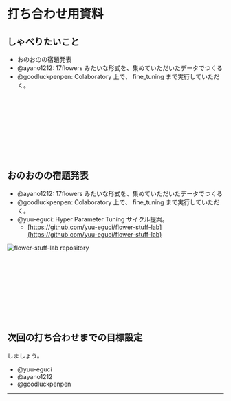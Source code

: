 打ち合わせ用資料
===

## しゃべりたいこと

- おのおのの宿題発表
- @ayano1212: 17flowers みたいな形式を、集めていただいたデータでつくる
- @goodluckpenpen: Colaboratory 上で、 fine_tuning まで実行していただく。

&nbsp;

&nbsp;

&nbsp;

&nbsp;

&nbsp;

## おのおのの宿題発表

- @ayano1212: 17flowers みたいな形式を、集めていただいたデータでつくる
- @goodluckpenpen: Colaboratory 上で、 fine_tuning まで実行していただく。
- @yuu-eguci: Hyper Parameter Tuning サイクル提案。
    - [https://github.com/yuu-eguci/flower-stuff-lab](https://github.com/yuu-eguci/flower-stuff-lab)

![flower-stuff-lab repository](https://user-images.githubusercontent.com/28250432/122413256-3208b000-cfc1-11eb-91d6-ee3d76429cfc.png)

&nbsp;

&nbsp;

&nbsp;

&nbsp;

&nbsp;

## 次回の打ち合わせまでの目標設定

しましょう。

- @yuu-eguci
- @ayano1212
- @goodluckpenpen

***

&nbsp;

&nbsp;

&nbsp;

&nbsp;

&nbsp;

